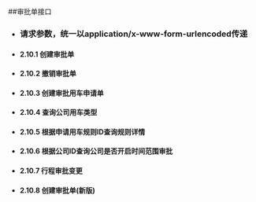 ##审批单接口
- ### 请求参数，统一以application/x-www-form-urlencoded传递

- #### 2.10.1 创建审批单
- #### 2.10.2 撤销审批单
- #### 2.10.3 创建审批用车申请单
- #### 2.10.4 查询公司用车类型
- #### 2.10.5 根据申请用车规则ID查询规则详情
- #### 2.10.6 根据公司ID查询公司是否开启时间范围审批
- #### 2.10.7 行程审批变更
- #### 2.10.8 创建审批单(新版)


